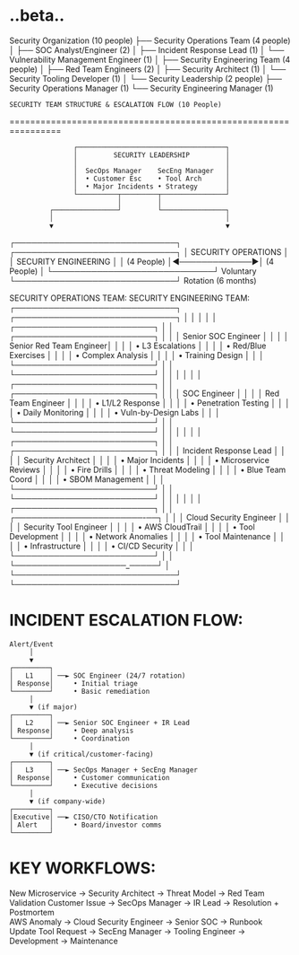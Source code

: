 

# ..beta..

Security Organization (10 people)
├── Security Operations Team (4 people)
│   ├── SOC Analyst/Engineer (2)
│   ├── Incident Response Lead (1)
│   └── Vulnerability Management Engineer (1)
│
├── Security Engineering Team (4 people)
│   ├── Red Team Engineers (2)
│   ├── Security Architect (1)
│   └── Security Tooling Developer (1)
│
└── Security Leadership (2 people)
    ├── Security Operations Manager (1)
    └── Security Engineering Manager (1)



    SECURITY TEAM STRUCTURE & ESCALATION FLOW (10 People)
================================================================

                    ┌─────────────────────────────────────┐
                    │         SECURITY LEADERSHIP         │
                    │                                     │
                    │  SecOps Manager    SecEng Manager   │
                    │  • Customer Esc    • Tool Arch      │
                    │  • Major Incidents • Strategy       │
                    └──────────┬─────────┬────────────────┘
                               │         │
              ┌────────────────┘         └────────────────┐
              │                                           │
              ▼                                           ▼
┌─────────────────────────────┐               ┌─────────────────────────────┐
│     SECURITY OPERATIONS     │               │    SECURITY ENGINEERING     │
│           (4 People)        │◄─────────────►│          (4 People)         │
└─────────────────────────────┘   Voluntary   └─────────────────────────────┘
                                  Rotation
                                 (6 months)

SECURITY OPERATIONS TEAM:                     SECURITY ENGINEERING TEAM:
┌─────────────────────────────┐               ┌─────────────────────────────┐
│                             │               │                             │
│ ┌─────────────────────────┐ │               │ ┌─────────────────────────┐ │
│ │   Senior SOC Engineer   │ │               │ │ Senior Red Team Engineer│ │
│ │   • L3 Escalations      │ │               │ │ • Red/Blue Exercises    │ │
│ │   • Complex Analysis    │ │               │ │ • Training Design       │ │
│ └─────────────────────────┘ │               │ └─────────────────────────┘ │
│                             │               │                             │
│ ┌─────────────────────────┐ │               │ ┌─────────────────────────┐ │
│ │     SOC Engineer        │ │               │ │    Red Team Engineer    │ │
│ │   • L1/L2 Response      │ │               │ │ • Penetration Testing   │ │
│ │   • Daily Monitoring    │ │               │ │ • Vuln-by-Design Labs   │ │
│ └─────────────────────────┘ │               │ └─────────────────────────┘ │
│                             │               │                             │
│ ┌─────────────────────────┐ │               │ ┌─────────────────────────┐ │
│ │  Incident Response Lead │ │               │ │   Security Architect    │ │
│ │   • Major Incidents     │ │               │ │ • Microservice Reviews  │ │
│ │   • Fire Drills         │ │               │ │ • Threat Modeling       │ │
│ │   • Blue Team Coord     │ │               │ │ • SBOM Management       │ │
│ └─────────────────────────┘ │               │ └─────────────────────────┘ │
│                             │               │                             │
│ ┌─────────────────────────┐ │               │ ┌───────────────────────-──┐ │
│ │ Cloud Security Engineer │ │               │ │ Security Tool Engineer   │ │
│ │   • AWS CloudTrail     │ │                │ │ • Tool Development       │ │
│ │   • Network Anomalies  │ │                │ │ • Tool Maintenance       │ │
│ │   • Infrastructure     │ │                │ │ • CI/CD Security         │ │
│ └─────────────────────────┘ │               │ └────────────────────_─────┘ │
└─────────────────────────────┘               └─────────────────────────────┘

INCIDENT ESCALATION FLOW:
========================
    Alert/Event
         │
         ▼
    ┌─────────┐
    │   L1    │ ──► SOC Engineer (24/7 rotation)
    │ Response│     • Initial triage
    └─────────┘     • Basic remediation
         │
         ▼ (if major)
    ┌─────────┐
    │   L2    │ ──► Senior SOC Engineer + IR Lead
    │ Response│     • Deep analysis
    └─────────┘     • Coordination
         │
         ▼ (if critical/customer-facing)
    ┌─────────┐
    │   L3    │ ──► SecOps Manager + SecEng Manager
    │ Response│     • Customer communication
    └─────────┘     • Executive decisions
         │
         ▼ (if company-wide)
    ┌─────────┐
    │Executive│ ──► CISO/CTO Notification
    │ Alert   │     • Board/investor comms
    └─────────┘

KEY WORKFLOWS:
=============
New Microservice → Security Architect → Threat Model → Red Team Validation
Customer Issue → SecOps Manager → IR Lead → Resolution + Postmortem  
AWS Anomaly → Cloud Security Engineer → Senior SOC → Runbook Update
Tool Request → SecEng Manager → Tooling Engineer → Development → Maintenance


##
##
